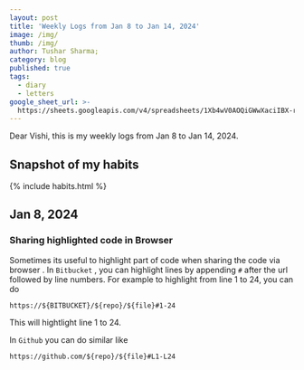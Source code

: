 ```yaml
---
layout: post
title: 'Weekly Logs from Jan 8 to Jan 14, 2024'
image: /img/
thumb: /img/
author: Tushar Sharma;
category: blog
published: true
tags:
  - diary
  - letters
google_sheet_url: >-
  https://sheets.googleapis.com/v4/spreadsheets/1Xb4wV0AOQiGWwXaciIBX-rkFebzg8DlAcRcClshyAnA/values/Habits!A19:T22?alt=json&key=AIzaSyCgYRKf_apK3TUSYGO9WhQ5dN-ukY4H0gw
---
```


Dear Vishi, this is my weekly logs from Jan 8 to Jan 14, 2024.<!-- truncate_here -->

## Snapshot of my habits

{% include habits.html %}

## Jan 8, 2024

### Sharing highlighted code in Browser

Sometimes its useful to highlight part of code when sharing the code via browser . In `Bitbucket` , you can highlight lines by appending `#` after the url followed by line numbers. For example to highlight from line 1 to 24, you can do

```
https://${BITBUCKET}/${repo}/${file}#1-24
```

This will hightlight line 1 to 24.

In `Github` you can do similar like

```
https://github.com/${repo}/${file}#L1-L24
```

